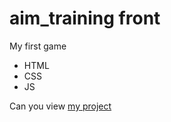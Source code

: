 # aim_training front
My first game
- HTML
- CSS
- JS

Can you view [my project](https://zxc-t0xic.github.io/aim_training/)
